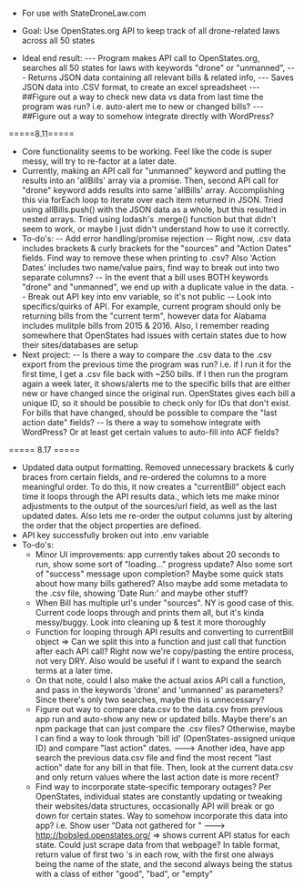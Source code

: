 - For use with StateDroneLaw.com
- Goal: Use OpenStates.org API to keep track of all drone-related laws across all 50 states

- Ideal end result:
--- Program makes API call to OpenStates.org, searches all 50 states for laws with keywords "drone" or "unmanned",
--- Returns JSON data containing all relevant bills & related info,
--- Saves JSON data into .CSV format, to create an excel spreadsheet
--- ##Figure out a way to check new data vs data from last time the program was run? i.e. auto-alert me to new or changed bills?
--- ##Figure out a way to somehow integrate directly with WordPress?

=====8.11=====
  - Core functionality seems to be working. Feel like the code is super messy, will try to re-factor at a later date.
  - Currently, making an API call for "unmanned" keyword and putting the results into an 'allBills' array via a promise. Then,
      second API call for "drone" keyword adds results into same 'allBills' array. Accomplishing this via forEach loop to iterate over each item returned in JSON. Tried using allBills.push() with the JSON data as a whole, but this resulted in nested arrays. Tried using lodash's .merge() function but that didn't seem to work, or maybe I just didn't understand
      how to use it correctly.
  - To-do's:
      -- Add error handling/promise rejection
      -- Right now, .csv data includes brackets & curly brackets for the "sources" and "Action Dates" fields. Find way to remove these when printing to .csv? Also 'Action Dates' includes two name/value pairs, find way to break out into two separate columns?
      -- In the event that a bill uses BOTH keywords "drone" and "unmanned", we end up with a duplicate value in the data.
      -- Break out API key into env variable, so it's not public
      -- Look into specifics/quirks of API. For example, current program should only be returning bills from the "current term", however data for Alabama includes mulitple bills from 2015 & 2016. Also, I remember reading somewhere that OpenStates had issues with certain states due to how their sites/databases are setup
  - Next project:
      -- Is there a way to compare the .csv data to the .csv export from the previous time the program was run? i.e. if I run it for the first time, I get a .csv file back with ~250 bills. If I then run the program again a week later, it shows/alerts me to the specific bills that are either new or have changed since the original run. OpenStates gives each bill a unique ID, so it should be possible to check only for IDs that don't exist. For bills that have changed, should be possible to compare the "last action date" fields?
      -- Is there a way to somehow integrate with WordPress? Or at least get certain values to auto-fill into ACF fields?

===== 8.17 =====
  - Updated data output formatting. Removed unnecessary brackets & curly braces from certain fields, and re-ordered the columns to a more meaningful order. To do this, it now creates a "currentBill" object each time it loops through the API results data., which lets me make minor adjustments to the output of the sources/url field, as well as the last updated dates. Also lets me re-order the output columns just by altering the order that the object properties are defined.
  - API key successfully broken out into .env variable
  - To-do's:
      - Minor UI improvements: app currently takes about 20 seconds to run, show some sort of "loading..." progress update? Also some sort of "success" message upon completion? Maybe some quick stats about how many bills gathered? Also maybe add some metadata to the .csv file, showing 'Date Run:' and maybe other stuff?
      - When Bill has multiple url's under "sources". NY is good case of this. Current code loops through and prints them all, but it's kinda messy/buggy. Look into cleaning up & test it more thoroughly
      - Function for looping through API results and converting to currentBill object => Can we split this into a function and just call that function after each API call? Right now we're copy/pasting the entire process, not very DRY. Also would be useful if I want to expand the search terms at a later time.
      - On that note, could I also make the actual axios API call a function, and pass in the keywords 'drone' and 'unmanned' as parameters? Since there's only two searches, maybe this is unnecessary?
      - Figure out way to compare data.csv to the data.csv from previous app run and auto-show any new or updated bills. Maybe there's an npm package that can just compare the .csv files? Otherwise, maybe I can find a way to look through 'bill id' (OpenStates-assigned unique ID) and compare "last action" dates.
          ---> Another idea, have app search the previous data.csv file and find the most recent "last action" date for any bill in that file. Then, look at the current data.csv and only return values where the last action date is more recent?
      - Find way to incorporate state-specific temporary outages? Per OpenStates, individual states are constantly updating or tweaking their websites/data structures, occasionally API will break or go down for certain states. Way to somehow incorporate this data into app? i.e. Show user "Data not gathered for <states>"
          ---> http://bobsled.openstates.org/ => shows current API status for each state. Could just scrape data from that webpage? In table format, return value of first two <td>'s in each row, with the first one always being the name of the state, and the second always being the status with a class of either "good", "bad", or "empty"
